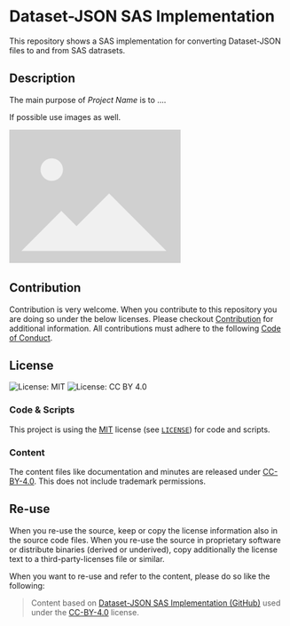 # Dataset-JSON SAS Implementation

This repository shows a SAS implementation for converting Dataset-JSON files to and from SAS datrasets.

## Description

The main purpose of *Project Name* is to ....

If possible use images as well.

![Image Description](./images/placeholder.png)

## Contribution

Contribution is very welcome. When you contribute to this repository you are doing so under the below licenses. Please checkout [Contribution](CONTRIBUTING.md) for additional information. All contributions must adhere to the following [Code of Conduct](CODE_OF_CONDUCT.md).

## License

![License: MIT](https://img.shields.io/badge/License-MIT-blue.svg) ![License: CC BY 4.0](https://img.shields.io/badge/License-CC_BY_4.0-blue.svg)

### Code & Scripts

This project is using the [MIT](http://www.opensource.org/licenses/MIT "The MIT License | Open Source Initiative") license (see [`LICENSE`](LICENSE)) for code and scripts.

### Content

The content files like documentation and minutes are released under [CC-BY-4.0](https://creativecommons.org/licenses/by/4.0/). This does not include trademark permissions.

## Re-use

When you re-use the source, keep or copy the license information also in the source code files. When you re-use the source in proprietary software or distribute binaries (derived or underived), copy additionally the license text to a third-party-licenses file or similar.

When you want to re-use and refer to the content, please do so like the following:

> Content based on [Dataset-JSON SAS Implementation (GitHub)](https://github.com/lexjansen/dataset-json-sas-implementation) used under the [CC-BY-4.0](https://creativecommons.org/licenses/by/4.0/) license.




